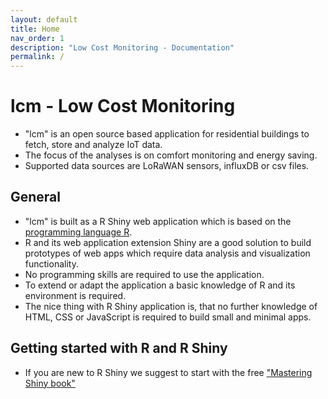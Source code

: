 ```yaml
---
layout: default
title: Home
nav_order: 1
description: "Low Cost Monitoring - Documentation"
permalink: /
---
```

# lcm - Low Cost Monitoring
- "lcm" is an open source based application for residential buildings to fetch, store and analyze IoT data.
- The focus of the analyses is on comfort monitoring and energy saving.
- Supported data sources are LoRaWAN sensors, influxDB or csv files.

## General
- "lcm" is built as a R Shiny web application which is based on the [programming language R](https://en.wikipedia.org/wiki/R_(programming_language)).
- R and its web application extension Shiny are a good solution to build prototypes of web apps which require data analysis and visualization functionality.
- No programming skills are required to use the application.
- To extend or adapt the application a basic knowledge of R and its environment is required.
- The nice thing with R Shiny application is, that no further knowledge of HTML, CSS or JavaScript is required to build small and minimal apps.

## Getting started with R and R Shiny
- If you are new to R Shiny we suggest to start with the free <a href="https://mastering-shiny.org/" target="_blank">"Mastering Shiny book"</a>


